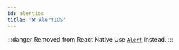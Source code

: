 ```yaml
---
id: alertios
title: '❌ AlertIOS'
---
```


:::danger Removed from React Native
Use [`Alert`](alert) instead.
:::
